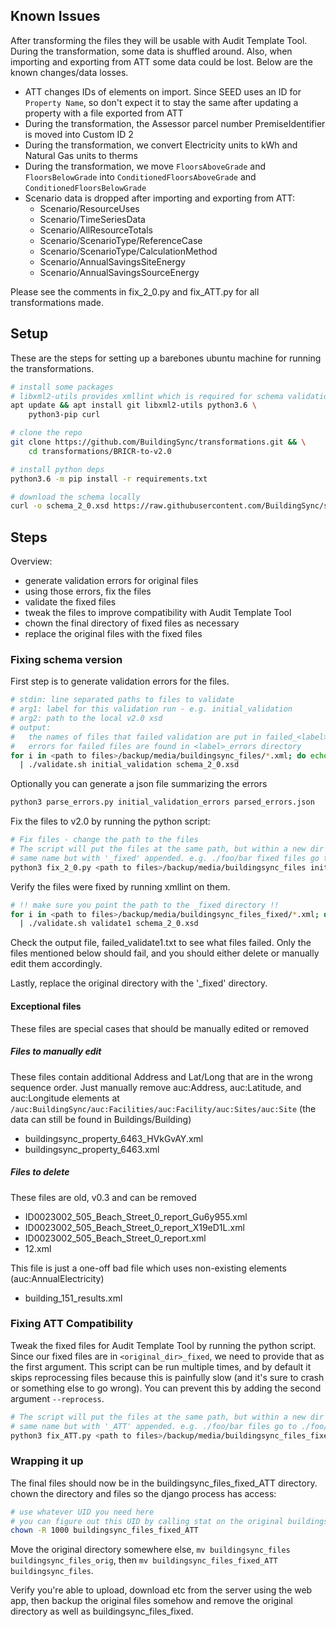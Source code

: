 ## Known Issues
After transforming the files they will be usable with Audit Template Tool. During the transformation, some data is shuffled around. Also, when importing and exporting from ATT some data could be lost. Below are the known changes/data losses.

- ATT changes IDs of elements on import. Since SEED uses an ID for `Property Name`, so don't expect it to stay the same after updating a property with a file exported from ATT
- During the transformation, the Assessor parcel number PremiseIdentifier is moved into Custom ID 2
- During the transformation, we convert Electricity units to kWh and Natural Gas units to therms
- During the transformation, we move `FloorsAboveGrade` and `FloorsBelowGrade` into `ConditionedFloorsAboveGrade` and `ConditionedFloorsBelowGrade`
- Scenario data is dropped after importing and exporting from ATT:
  - Scenario/ResourceUses
  - Scenario/TimeSeriesData
  - Scenario/AllResourceTotals
  - Scenario/ScenarioType/ReferenceCase
  - Scenario/ScenarioType/CalculationMethod
  - Scenario/AnnualSavingsSiteEnergy
  - Scenario/AnnualSavingsSourceEnergy

Please see the comments in fix_2_0.py and fix_ATT.py for all transformations made.

## Setup
These are the steps for setting up a barebones ubuntu machine for running the transformations.
```bash
# install some packages
# libxml2-utils provides xmllint which is required for schema validation
apt update && apt install git libxml2-utils python3.6 \
    python3-pip curl

# clone the repo
git clone https://github.com/BuildingSync/transformations.git && \
    cd transformations/BRICR-to-v2.0

# install python deps
python3.6 -m pip install -r requirements.txt

# download the schema locally
curl -o schema_2_0.xsd https://raw.githubusercontent.com/BuildingSync/schema/v2.0/BuildingSync.xsd
```
## Steps
Overview:
- generate validation errors for original files
- using those errors, fix the files
- validate the fixed files
- tweak the files to improve compatibility with Audit Template Tool
- chown the final directory of fixed files as necessary
- replace the original files with the fixed files

### Fixing schema version
First step is to generate validation errors for the files.
```bash
# stdin: line separated paths to files to validate
# arg1: label for this validation run - e.g. initial_validation
# arg2: path to the local v2.0 xsd
# output:
#   the names of files that failed validation are put in failed_<label>.txt
#   errors for failed files are found in <label>_errors directory
for i in <path to files>/backup/media/buildingsync_files/*.xml; do echo $i; done \
  | ./validate.sh initial_validation schema_2_0.xsd
```

Optionally you can generate a json file summarizing the errors
```bash
python3 parse_errors.py initial_validation_errors parsed_errors.json
```

Fix the files to v2.0 by running the python script:
```bash
# Fix files - change the path to the files
# The script will put the files at the same path, but within a new dir with the
# same name but with '_fixed' appended. e.g. ./foo/bar fixed files go to ./foo/bar_fixed
python3 fix_2_0.py <path to files>/backup/media/buildingsync_files initial_validation_errors
```

Verify the files were fixed by running xmllint on them.
```bash
# !! make sure you point the path to the _fixed directory !!
for i in <path to files>/backup/media/buildingsync_files_fixed/*.xml; do echo $i; done \
  | ./validate.sh validate1 schema_2_0.xsd
```
Check the output file, failed_validate1.txt to see what files failed. Only the files mentioned below should fail, and you should either delete or manually edit them accordingly.

Lastly, replace the original directory with the '_fixed' directory.

#### Exceptional files
These files are special cases that should be manually edited or removed

##### Files to manually edit
These files contain additional Address and Lat/Long that are in the wrong sequence order. Just manually remove auc:Address, auc:Latitude, and auc:Longitude elements at `/auc:BuildingSync/auc:Facilities/auc:Facility/auc:Sites/auc:Site` (the data can still be found in Buildings/Building)
- buildingsync_property_6463_HVkGvAY.xml
- buildingsync_property_6463.xml

##### Files to delete
These files are old, v0.3 and can be removed
- ID0023002_505_Beach_Street_0_report_Gu6y955.xml
- ID0023002_505_Beach_Street_0_report_X19eD1L.xml
- ID0023002_505_Beach_Street_0_report.xml
- 12.xml

This file is just a one-off bad file which uses non-existing elements (auc:AnnualElectricity)
- building_151_results.xml

### Fixing ATT Compatibility

Tweak the fixed files for Audit Template Tool by running the python script. Since our fixed files are in `<original_dir>_fixed`, we need to provide that as the first argument. This script can be run multiple times, and by default it skips reprocessing files because this is painfully slow (and it's sure to crash or something else to go wrong). You can prevent this by adding the second argument `--reprocess`.
```bash
# The script will put the files at the same path, but within a new dir with the
# same name but with '_ATT' appended. e.g. ./foo/bar files go to ./foo/bar_ATT
python3 fix_ATT.py <path to files>/backup/media/buildingsync_files_fixed
```

### Wrapping it up
The final files should now be in the buildingsync_files_fixed_ATT directory. chown the directory and files so the django process has access:
```bash
# use whatever UID you need here
# you can figure out this UID by calling stat on the original buildingsync_files directory
chown -R 1000 buildingsync_files_fixed_ATT
```
Move the original directory somewhere else, `mv buildingsync_files buildingsync_files_orig`, then `mv buildingsync_files_fixed_ATT buildingsync_files`.

Verify you're able to upload, download etc from the server using the web app, then backup the original files somehow and remove the original directory as well as buildingsync_files_fixed.
